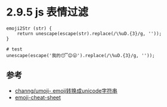 # 2.9.5 js 表情过滤



```
emoji2Str (str) {
    return unescape(escape(str).replace(/\%uD.{3}/g, ''));
}

# test
unescape(escape('我的😴😌😛').replace(/\%uD.{3}/g, ''));
```

## 参考
- [channg/umoji-  emoji转换成unicode字符串](https://github.com/channg/umoji)
- [emoji-cheat-sheet](https://github.com/WebpageFX/emoji-cheat-sheet.com)

